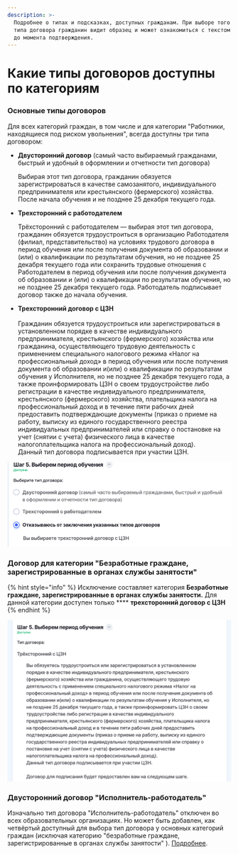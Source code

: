 ```yaml
---
description: >-
  Подробнее о типах и подсказках, доступных гражданам. При выборе того или иного
  типа договора гражданин видит образец и может ознакомиться с текстом каждого
  до момента подтверждения.
---
```


# Какие типы договоров доступны по категориям

### Основные типы договоров

Для всех категорий граждан, в том числе и для категории "Работники, находящиеся под риском увольнения", всегда доступны три типа договором:

*   **Двусторонний договор** (самый часто выбираемый гражданами, быстрый и удобный в оформлении и отчетности тип договора)

    Выбирая этот тип договора, гражданин обязуется зарегистрироваться в качестве самозанятого, индивидуального предпринимателя или крестьянского (фермерского) хозяйства. После начала обучения и не позднее 25 декабря текущего года.
*   **Трехсторонний с работодателем**

    Трёхсторонний с работодателем — выбирая этот тип договора, гражданин обязуется трудоустроиться в организацию Работодателя (филиал, представительство) на условиях трудового договора в период обучения или после получения документа об образовании и (или) о квалификации по результатам обучения, но не позднее 25 декабря текущего года или сохранить трудовые отношения с Работодателем в период обучения или после получения документа об образовании и (или) о квалификации по результатам обучения, но не позднее 25 декабря текущего года. Работодатель подписывает договор также до начала обучения.
* **Трехсторонний договор с ЦЗН**\
  \
  Гражданин обязуется трудоустроиться или зарегистрироваться в установленном порядке в качестве индивидуального предпринимателя, крестьянского (фермерского) хозяйства или гражданина, осуществляющего трудовую деятельность с применением специального налогового режима «Налог на профессиональный доход» в период обучения или после получения документа об образовании и(или) о квалификации по результатам обучения у Исполнителя, но не позднее 25 декабря текущего года, а также проинформировать ЦЗН о своем трудоустройстве либо регистрации в качестве индивидуального предпринимателя, крестьянского (фермерского) хозяйства, плательщика налога на профессиональный доход и в течение пяти рабочих дней предоставить подтверждающие документы (приказ о приеме на работу, выписку из единого государственного реестра индивидуальных предпринимателей или справку о постановке на учет (снятии с учета) физического лица в качестве налогоплательщика налога на профессиональный доход).\
  Данный тип договора подписывается при участии ЦЗН.

![](<../.gitbook/assets/image (79).png>)

### Договор для категории "**Безработные граждане, зарегистрированные в органах службы занятости**"

{% hint style="info" %}
Исключение составляет категория **Безработные граждане, зарегистрированные в органах службы занятости.** Для данной категории доступен только **** **трехсторонний договор с ЦЗН**
{% endhint %}

![](<../.gitbook/assets/image (52).png>)

### Двусторонний договор "Исполнитель-работодатель"

Изначально тип договора "Исполнитель-работодатель" отключен во всех образовательных организациях. Но может быть добавлен, как четвёртый доступный для выбора тип договора у основных категорий граждан (исключая категорию "безработные граждане, зарегистрированные в органах службы занятости" ). [Подробнее](dvustoronnii-dogovor-s-ispolnitelem-rabotodatelem.md).
